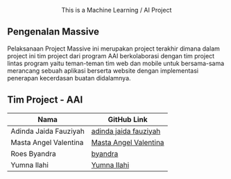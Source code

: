 <p style="text-align: center;">This is a Machine Learning / AI Project </p>


## Pengenalan Massive
Pelaksanaan Project Massive ini merupakan project terakhir dimana dalam project ini tim project dari program AAI berkolaborasi dengan tim project lintas program yaitu teman-teman tim web dan mobile untuk bersama-sama merancang sebuah aplikasi berserta website dengan implementasi penerapan kecerdasan buatan didalamnya.

## Tim Project - AAI

| Nama           | GitHub Link        |
|----------------|--------------------|
| Adinda Jaida Fauziyah | [adinda jaida fauziyah](https://github.com/adindajaidafauziyah)|
| Masta Angel Valentina  | [Masta Angel Valentina](https://github.com/angelvlntnn)|
| Roes Byandra  | [byandra](https://github.com/byandra)|
| Yumna Ilahi    | [Yumna Ilahi](https://github.com/Yumnailahi04)|
